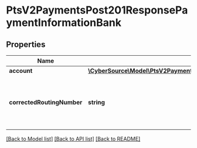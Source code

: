 # PtsV2PaymentsPost201ResponsePaymentInformationBank

## Properties
Name | Type | Description | Notes
------------ | ------------- | ------------- | -------------
**account** | [**\CyberSource\Model\PtsV2PaymentsPost201ResponsePaymentInformationBankAccount**](PtsV2PaymentsPost201ResponsePaymentInformationBankAccount.md) |  | [optional] 
**correctedRoutingNumber** | **string** | Corrected account number from the ACH verification service. | [optional] 

[[Back to Model list]](../README.md#documentation-for-models) [[Back to API list]](../README.md#documentation-for-api-endpoints) [[Back to README]](../README.md)


